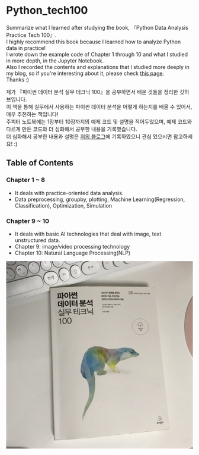 # Python_tech100
Summarize what I learned after studying the book, 『Python Data Analysis Practice Tech 100』.  
I highly recommend this book because I learned how to analyze Python data in practice!  
I wrote down the example code of Chapter 1 through 10 and what I studied in more depth, in the Jupyter Notebook.  
Also I recorded the contents and explanations that I studied more deeply in my blog, so if you're interesting about it, please check [this page](https://suy379.tistory.com/20?category=937254).  
Thanks :)  

제가 『파이썬 데이터 분석 실무 테크닉 100』을 공부하면서 배운 것들을 정리한 깃허브입니다.  
이 책을 통해 실무에서 사용하는 파이썬 데이터 분석을 어떻게 하는지를 배울 수 있어서, 매우 추천하는 책입니다!  
주피터 노트북에는 1장부터 10장까지의 예제 코드 및 설명을 적어두었으며, 예제 코드와 다르게 만든 코드와 더 심화해서 공부한 내용을 기록했습니다.  
더 심화해서 공부한 내용과 설명은 [저의 블로그](https://suy379.tistory.com/20?category=937254)에 기록하였으니 관심 있으시면 참고하세요! :)     


## Table of Contents
### Chapter 1 ~ 8
- It deals with practice-oriented data analysis.
- Data preprocessing, groupby, plotting, Machine Learning(Regression, Classification), Optimization, Simulation

### Chapter 9 ~ 10
- It deals with basic AI technologies that deal with image, text unstructured data.
- Chapter 9: image/video processing technology
- Chapter 10: Natural Language Processing(NLP)


![](img_py100.jpg)
